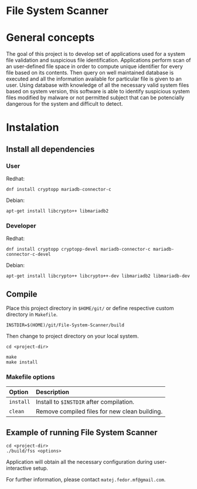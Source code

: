 # File System Scanner

# General concepts

The goal of this project is to develop set of applications used for a system file validation and suspicious file identification.
Applications perform scan of an user-defined file space in order to compute unique identifier for every file based on its contents.
Then query on well maintained database is executed and all the information available for particular file is given to an user.
Using database with knowledge of all the necessary valid system files based on system version, this software is able to identify 
suspicious system files modified by malware or not permitted subject that can be potencially dangerous for the system and difficult
to detect.

# Instalation

## Install all dependencies

### User

Redhat:

`dnf install cryptopp mariadb-connector-c`

Debian:

`apt-get install libcrypto++ libmariadb2`

### Developer

Redhat:

`dnf install cryptopp cryptopp-devel mariadb-connector-c mariadb-connector-c-devel`

Debian:

`apt-get install libcrypto++ libcrypto++-dev libmariadb2 libmariadb-dev`

## Compile

Place this project directory in `$HOME/git/` or define respective custom directory in `Makefile`.

```
INSTDIR=$(HOME)/git/File-System-Scanner/build
```
Then change to project directory on your local system.

```
cd <project-dir>

make
make install
```

### Makefile options

| Option    | Description                                   |
| :-------- | :-------------------------------------------- |
| `install` | Install to `$INSTDIR` after compilation.      |
| `clean`   | Remove compiled files for new clean building. |

## Example of running File System Scanner

```
cd <project-dir>
./build/fss <options>
```

Application will obtain all the necessary configuration during user-interactive setup.

For further information, please contact `matej.fedor.mf@gmail.com`.
